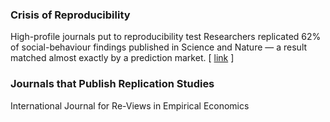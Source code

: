

### Crisis of Reproducibility

High-profile journals put to reproducibility test
Researchers replicated 62% of social-behaviour findings published in Science and Nature — a result matched almost exactly by a prediction market. [ [link](https://www.nature.com/articles/d41586-018-06075-z) ]

### Journals that Publish Replication Studies

International Journal for Re-Views in Empirical Economics

